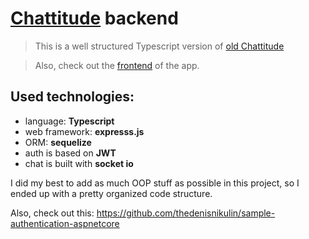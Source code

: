 # [Chattitude](https://chattitude.herokuapp.com) backend
> This is a well structured Typescript version of [old Chattitude](https://github.com/thedenisnikulin/chattitude-app-old)

> Also, check out the [frontend](https://github.com/thedenisnikulin/chattitude-app-frontend) of the app.

## Used technologies:
* language: **Typescript**
* web framework: **expresss.js**
* ORM: **sequelize**
* auth is based on **JWT**
* chat is built with **socket io**

I did my best to add as much OOP stuff as possible in this project, so I ended up with a pretty organized code structure.

Also, check out this: https://github.com/thedenisnikulin/sample-authentication-aspnetcore
